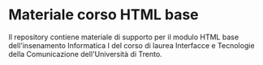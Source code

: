 # Materiale corso HTML base

Il repository contiene materiale di supporto per il modulo HTML base dell'insenamento Informatica I del corso di laurea Interfacce e Tecnologie della Comunicazione dell'Università di Trento.

